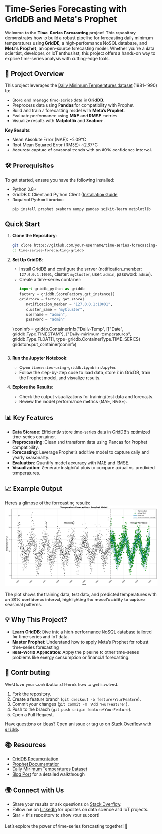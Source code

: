 # Time-Series Forecasting with GridDB and Meta's Prophet 

Welcome to the **Time-Series Forecasting** project! This repository demonstrates how to build a robust pipeline for forecasting daily minimum temperatures using **GridDB**, a high-performance NoSQL database, and **Meta’s Prophet**, an open-source forecasting model. Whether you're a data scientist, developer, or IoT enthusiast, this project offers a hands-on way to explore time-series analysis with cutting-edge tools.

## 🌟 Project Overview

This project leverages the [Daily Minimum Temperatures dataset](https://www.kaggle.com/datasets/suprematism/daily-minimum-temperatures) (1981–1990) to:
- Store and manage time-series data in **GridDB**.
- Preprocess data using **Pandas** for compatibility with Prophet.
- Build and train a forecasting model with **Meta’s Prophet**.
- Evaluate performance using **MAE** and **RMSE** metrics.
- Visualize results with **Matplotlib** and **Seaborn**.

**Key Results**:
- Mean Absolute Error (MAE): ~2.09°C
- Root Mean Squared Error (RMSE): ~2.67°C
- Accurate capture of seasonal trends with an 80% confidence interval.

## 🛠️ Prerequisites

To get started, ensure you have the following installed:
- Python 3.8+
- GridDB C Client and Python Client ([Installation Guide](https://pypi.org/project/griddb-python/))
- Required Python libraries:
  ```bash
  pip install prophet seaborn numpy pandas scikit-learn matplotlib
  ```

## Quick Start

1. **Clone the Repository**:
   ```bash
   git clone https://github.com/your-username/time-series-forecasting-griddb.git
   cd time-series-forecasting-griddb
   ```

2. **Set Up GridDB**:
   - Install GridDB and configure the server (notification_member: `127.0.0.1:10001`, cluster: `myCluster`, user: `admin`, password: `admin`).
   - Create a time-series container:
     ```python
     import griddb_python as griddb
     factory = griddb.StoreFactory.get_instance()
     gridstore = factory.get_store(
        notification_member = "127.0.0.1:10001",
        cluster_name = "myCluster",
        username = "admin",
        password = "admin"
    )
     coninfo = griddb.ContainerInfo("Daily-Temp", [["Date", griddb.Type.TIMESTAMP], ["Daily-minimum-temperatures", griddb.Type.FLOAT]], type=griddb.ContainerType.TIME_SERIES)
     gridstore.put_container(coninfo)
     ```

3. **Run the Jupyter Notebook**:
   - Open `timeseries-using-griddb.ipynb` in Jupyter.
   - Follow the step-by-step code to load data, store it in GridDB, train the Prophet model, and visualize results.

4. **Explore the Results**:
   - Check the output visualizations for training/test data and forecasts.
   - Review the model performance metrics (MAE, RMSE).

## 📊 Key Features

- **Data Storage**: Efficiently store time-series data in GridDB’s optimized time-series container.
- **Preprocessing**: Clean and transform data using Pandas for Prophet compatibility.
- **Forecasting**: Leverage Prophet’s additive model to capture daily and yearly seasonality.
- **Evaluation**: Quantify model accuracy with MAE and RMSE.
- **Visualization**: Generate insightful plots to compare actual vs. predicted temperatures.

## 📈 Example Output

Here’s a glimpse of the forecasting results:
![Forecast Plot](imgs/temp-forecast-img.png)

The plot shows the training data, test data, and predicted temperatures with an 80% confidence interval, highlighting the model’s ability to capture seasonal patterns.

## 💡 Why This Project?

- **Learn GridDB**: Dive into a high-performance NoSQL database tailored for time-series and IoT data.
- **Master Prophet**: Understand how to apply Meta’s Prophet for robust time-series forecasting.
- **Real-World Application**: Apply the pipeline to other time-series problems like energy consumption or financial forecasting.

## 🤝 Contributing

We’d love your contributions! Here’s how to get involved:
1. Fork the repository.
2. Create a feature branch (`git checkout -b feature/YourFeature`).
3. Commit your changes (`git commit -m 'Add YourFeature'`).
4. Push to the branch (`git push origin feature/YourFeature`).
5. Open a Pull Request.

Have questions or ideas? Open an issue or tag us on [Stack Overflow with `griddb`](https://stackoverflow.com/questions/ask?tags=griddb).

## 📚 Resources

- [GridDB Documentation](https://griddb.net/)
- [Prophet Documentation](https://facebook.github.io/prophet/)
- [Daily Minimum Temperatures Dataset](https://www.kaggle.com/datasets/suprematism/daily-minimum-temperatures)
- [Blog Post](blog.md) for a detailed walkthrough

## 🌍 Connect with Us

- Share your results or ask questions on [Stack Overflow](https://stackoverflow.com/questions/ask?tags=griddb).
- Follow me on [LinkedIn](https://www.linkedin.com/in/your-profile/) for updates on data science and IoT projects.
- Star ⭐ this repository to show your support!

Let’s explore the power of time-series forecasting together! 🚀
